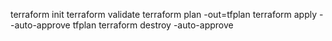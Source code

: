 terraform init
terraform validate
terraform plan -out=tfplan
terraform apply  --auto-approve tfplan
terraform destroy -auto-approve